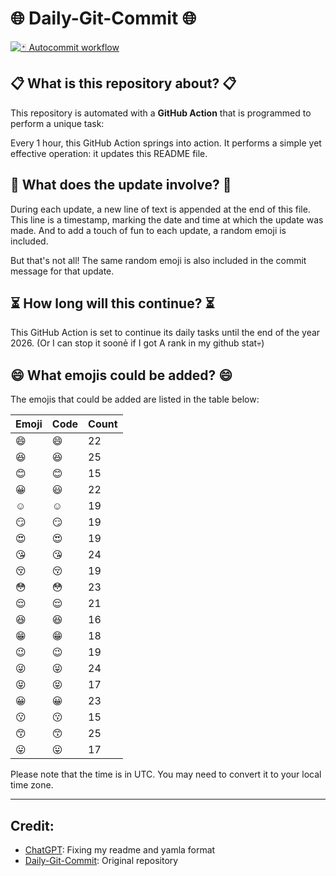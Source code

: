 # 🌐 Daily-Git-Commit 🌐

[![🃏 Autocommit workflow](https://github.com/kleqing/git-auto-commit/actions/workflows/main.yaml/badge.svg?event=check_run)](https://github.com/kleqing/git-auto-commit/actions/workflows/main.yaml)

## 📋 What is this repository about? 📋

This repository is automated with a **GitHub Action** that is programmed to perform a unique task:

Every 1 hour, this GitHub Action springs into action. It performs a simple yet effective operation: it updates this README file.

## 🔄 What does the update involve? 🔄

During each update, a new line of text is appended at the end of this file. This line is a timestamp, marking the date and time at which the update was made. And to add a touch of fun to each update, a random emoji is included.

But that's not all! The same random emoji is also included in the commit message for that update.

## ⏳ How long will this continue? ⏳

This GitHub Action is set to continue its daily tasks until the end of the year 2026. (Or I can stop it soonẻ if I got A rank in my github stat💀)

## 😄 What emojis could be added? 😄

The emojis that could be added are listed in the table below:

| Emoji | Code | Count |
| --- | --- | --- |
| 😄 | :smile: | 22 |
| 😆 | :laughing: | 25 |
| 😊 | :blush: | 15 |
| 😀 | :smiley: | 22 |
| ☺️ | :relaxed: | 19 |
| 😏 | :smirk: | 19 |
| 😍 | :heart_eyes: | 19 |
| 😘 | :kissing_heart: | 24 |
| 😚 | :kissing_closed_eyes: | 19 |
| 😳 | :flushed: | 23 |
| 😌 | :relieved: | 21 |
| 😆 | :satisfied: | 16 |
| 😁 | :grin: | 18 |
| 😉 | :wink: | 19 |
| 😜 | :stuck_out_tongue_winking_eye: | 24 |
| 😝 | :stuck_out_tongue_closed_eyes: | 17 |
| 😀 | :grinning: | 23 |
| 😗 | :kissing: | 15 |
| 😙 | :kissing_smiling_eyes: | 25 |
| 😛 | :stuck_out_tongue: | 17 |

Please note that the time is in UTC. You may need to convert it to your local time zone.

---

## Credit:

- [ChatGPT](chatgpt.com): Fixing my readme and yamla format
- [Daily-Git-Commit](https://github.com/diegomarty/daily-git-commit): Original repository

